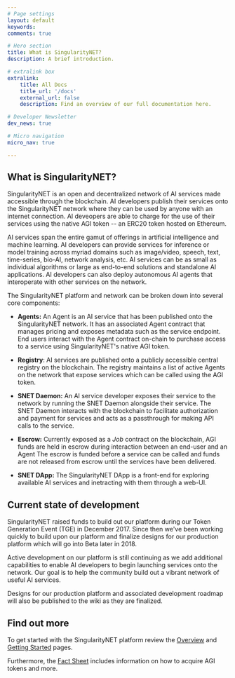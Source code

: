 ```yaml
---
# Page settings
layout: default
keywords:
comments: true

# Hero section
title: What is SingularityNET?
description: A brief introduction.

# extralink box
extralink:
    title: All Docs
    title_url: '/docs'
    external_url: false
    description: Find an overview of our full documentation here.

# Developer Newsletter
dev_news: true

# Micro navigation
micro_nav: true

---
```


## What is SingularityNET?

SingularityNET is an open and decentralized network of AI services made accessible through
the blockchain. AI developers publish their services onto the SingularityNET network where they can be used by anyone with
an internet connection. AI deveopers are able to charge for the use of their services using the
native AGI token -- an ERC20 token hosted on Ethereum.

AI services span the entire gamut of offerings in artificial intelligence and machine learning.
AI developers can provide services for inference or model training across myriad domains
such as image/video, speech, text, time-series, bio-AI, network analysis, etc. AI services can
be as small as individual algorithms or large as end-to-end solutions and standalone AI applications.
AI developers can also deploy autonomous AI agents that interoperate with other services on
the network.

The SingularityNET platform and network can be broken down into several core components:

* **Agents:** An Agent is an AI service that has been published onto the SingularityNET network. It has an
associated Agent contract that manages pricing and exposes metadata such as the service endpoint.
End users interact with the Agent contract on-chain to purchase access to a service using
SingularityNET's native AGI token.

* **Registry**: AI services are published onto a publicly accessible central registry on the
blockchain. The registry maintains a list of active Agents on the network that expose services
which can be called using the AGI token.

* **SNET Daemon:** An AI service developer exposes their service to the network by running
the SNET Daemon alongside their service. The SNET Daemon interacts with the blockchain to
facilitate authorization and payment for services and acts as a passthrough for making API
calls to the service.

* **Escrow:** Currently exposed as a *Job* contract on the blockchain, AGI funds are held
in escrow during interaction between an end-user and an Agent The escrow is funded before a
service can be called and funds are not released from escrow until the services have been
delivered.

* **SNET DApp:** The SingularityNET DApp is a front-end for exploring available AI services
and inetracting with them through a web-UI.

## Current state of development

SingularityNET raised funds to build out our platform during our Token Generation Event (TGE) in
December 2017. Since then we've been working quickly to build upon our platform and
finalize designs for our production platform which will go into Beta later in 2018.

Active development on our platform is still continuing as we add additional capabilities to enable
AI developers to begin launching services onto the network. Our goal is to help the community
build out a vibrant network of useful AI services.

Designs for our production platform and associated development roadmap will also be published to the
wiki as they are finalized.

## Find out more

To get started with the SingularityNET platform review the [Overview](docs/overview) and
[Getting Started](docs/getting-started) pages.

Furthermore, the [Fact Sheet](/sheet) includes information on how to acquire AGI tokens and more. 
